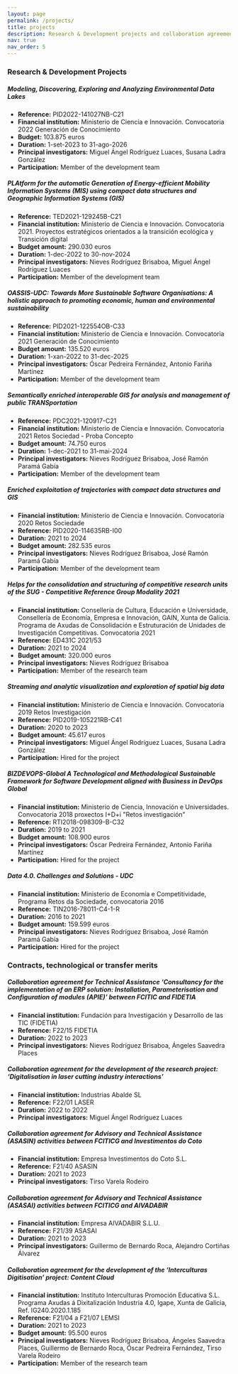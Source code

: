 ```yaml
---
layout: page
permalink: /projects/
title: projects
description: Research & Development projects and collaboration agreements.
nav: true
nav_order: 5
---
```


### Research & Development Projects
##### Modeling, Discovering, Exploring and Analyzing Environmental Data Lakes
* **Reference:** PID2022-141027NB-C21
* **Financial institution:** Ministerio de Ciencia e Innovación. Convocatoria 2022 Generación de Conocimiento
* **Budget:** 103.875 euros
* **Duration:** 1-set-2023 to 31-ago-2026
* **Principal investigators:** Miguel Ángel Rodríguez Luaces, Susana Ladra González
* **Participation:** Member of the development team

##### PLAtform for the automatic Generation of Energy-efficient Mobility Information Systems (MIS) using compact data structures and Geographic Information Systems (GIS) 
* **Reference:** TED2021-129245B-C21
* **Financial institution:** Ministerio de Ciencia e Innovación. Convocatoria 2021. Proyectos estratégicos orientados a la transición ecológica y Transición digital
* **Budget amount:** 290.030 euros
* **Duration:** 1-dec-2022 to 30-nov-2024 
* **Principal investigators:** Nieves Rodríguez Brisaboa, Miguel Ángel Rodríguez Luaces
* **Participation:** Member of the development team

##### OASSIS-UDC: Towards More Sustainable Software Organisations: A holistic approach to promoting economic, human and environmental sustainability
* **Reference:** PID2021-122554OB-C33
* **Financial institution:** Ministerio de Ciencia e Innovación. Convocatoria 2021 Generación de Conocimiento
* **Budget amount:** 135.520 euros
* **Duration:** 1-xan-2022 to 31-dec-2025
* **Principal investigators:** Óscar Pedreira Fernández, Antonio Fariña Martínez 
* **Participation:** Member of the development team

##### Semantically enriched interoperable GIS for analysis and management of public TRANSportation
* **Reference:** PDC2021-120917-C21
* **Financial institution:** Ministerio de Ciencia e Innovación. Convocatoria 2021 Retos Sociedad - Proba Concepto
* **Budget amount:** 74.750 euros
* **Duration:** 1-dec-2021 to 31-mai-2024
* **Principal investigators:** Nieves Rodríguez Brisaboa, José Ramón Paramá Gabía
* **Participation:** Member of the development team

##### Enriched exploitation of trajectories with compact data structures and GIS
* **Financial institution:** Ministerio de Ciencia e Innovación. Convocatoria 2020 Retos Sociedade
* **Reference:** PID2020-114635RB-I00
* **Duration:** 2021 to 2024
* **Budget amount:** 282.535 euros
* **Principal investigators:** Nieves Rodríguez Brisaboa, José Ramón Paramá Gabía
* **Participation:** Member of the development team

##### Helps for the consolidation and structuring of competitive research units of the SUG - Competitive Reference Group Modality 2021
* **Financial institution:** Consellería de Cultura, Educación e Universidade, Consellería de Economía, Empresa e Innovación, GAIN, Xunta de Galicia. Programa de Axudas de Consolidación e Estruturación de Unidades de Investigación Competitivas. Convocatoria 2021
* **Reference:** ED431C 2021/53
* **Duration:** 2021 to 2024
* **Budget amount:** 320.000 euros
* **Principal investigators:** Nieves Rodríguez Brisaboa
* **Participation:** Member of the research team

##### Streaming and analytic visualization and exploration of spatial big data
* **Financial institution:** Ministerio de Ciencia e Innovación. Convocatoria 2019 Retos Investigación
* **Reference:** PID2019-105221RB-C41
* **Duration:** 2020 to 2023
* **Budget amount:** 45.617 euros
* **Principal investigators:** Miguel Ángel Rodríguez Luaces, Susana Ladra González
* **Participation:** Hired for the project

##### BIZDEVOPS-Global A Technological and Methodological Sustainable Framework for Software Development aligned with Business in DevOps Global
* **Financial institution:** Ministerio de Ciencia, Innovación e Universidades. Convocatoria 2018 proxectos I+D+i "Retos investigación"
* **Reference:** RTI2018-098309-B-C32
* **Duration:** 2019 to 2021
* **Budget amount:** 108.900 euros
* **Principal investigators:** Óscar Pedreira Fernández, Antonio Fariña Martínez
* **Participation:** Hired for the project

##### Data 4.0. Challenges and Solutions - UDC
* **Financial institution:** Ministerio de Economía e Competitividade, Programa Retos da Sociedade, convocatoria 2016
* **Reference:** TIN2016-78011-C4-1-R
* **Duration:** 2016 to 2021
* **Budget amount:** 159.599 euros
* **Principal investigators:** Nieves Rodríguez Brisaboa, José Ramón Paramá Gabía
* **Participation:** Hired for the project


### Contracts, technological or transfer merits

##### Collaboration agreement for Technical Assistance ‘Consultancy for the implementation of an ERP solution: Installation, Parameterisation and Configuration of modules (APIE)’ between FCITIC and FIDETIA
* **Financial institution:** Fundación para Investigación y Desarrollo de las TIC (FIDETIA)
* **Reference:** F22/15 FIDETIA
* **Duration:** 2022 to 2023
* **Principal investigators:** Nieves Rodríguez Brisaboa, Ángeles Saavedra Places 

##### Collaboration agreement for the development of the research project: ‘Digitalisation in laser cutting industry interactions’
* **Financial institution:** Industrias Abalde SL
* **Reference:** F22/01 LASER
* **Duration:** 2022 to 2022
* **Principal investigators:** Miguel Ángel Rodríguez Luaces

##### Collaboration agreement for Advisory and Technical Assistance (ASASIN) activities between FCITICG and Investimentos do Coto
* **Financial institution:** Empresa Investimentos do Coto S.L.
* **Reference:** F21/40 ASASIN
* **Duration:** 2021 to 2023
* **Principal investigators:** Tirso Varela Rodeiro

##### Collaboration agreement for Advisory and Technical Assistance (ASASAI) activities between FCITICG and AIVADABIR
* **Financial institution:** Empresa AIVADABIR S.L.U.
* **Reference:** F21/39 ASASAI
* **Duration:** 2021 to 2023
* **Principal investigators:** Guillermo de Bernardo Roca, Alejandro Cortiñas Álvarez

##### Collaboration agreement for the development of the ‘Interculturas Digitisation’ project: Content Cloud
* **Financial institution:** Instituto Interculturas Promoción Educativa S.L. Programa Axudas á Dixitalización Industria 4.0, Igape, Xunta de Galicia, Ref. IG240.2020.1.185
* **Reference:** F21/04 a F21/07 LEMSI
* **Duration:** 2021 to 2023
* **Budget amount:** 95.500 euros
* **Principal investigators:** Nieves Rodríguez Brisaboa, Ángeles Saavedra Places, Guillermo de Bernardo Roca, Óscar Pedreira Fernández, Tirso Varela Rodeiro
* **Participation:** Member of the research team
